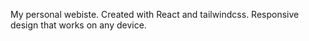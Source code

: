 My personal webiste. Created with React and tailwindcss. Responsive design that works on any device.